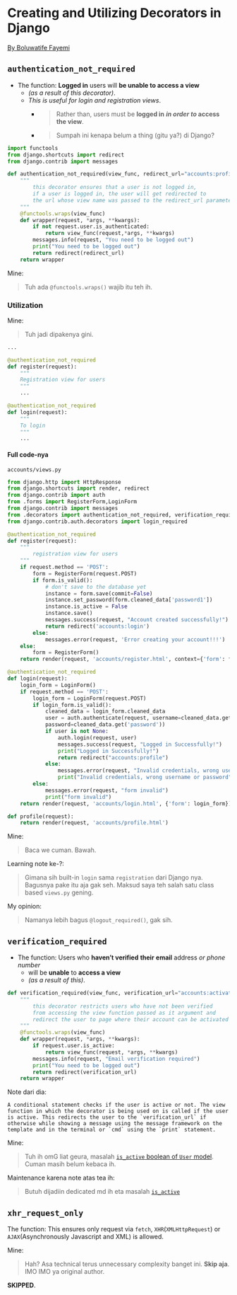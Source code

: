 # Creating and Utilizing Decorators in Django

[By Boluwatife Fayemi](https://www.section.io/engineering-education/custom-decorators-in-django/)

## `authentication_not_required`

- The function: **Logged in** users will **be unable to access a view**
  - _(as a result of this decorator)_.
  - _This is useful for login and registration views_.
    - > Rather than, users must be **logged in** **_in order to_ access the view**.
    - > Sumpah ini kenapa belum a thing (gitu ya?) di Django?

```python
import functools
from django.shortcuts import redirect
from django.contrib import messages

def authentication_not_required(view_func, redirect_url="accounts:profile"):
    """
        this decorator ensures that a user is not logged in,
        if a user is logged in, the user will get redirected to
        the url whose view name was passed to the redirect_url parameter
    """
    @functools.wraps(view_func)
    def wrapper(request, *args, **kwargs):
        if not request.user.is_authenticated:
            return view_func(request,*args, **kwargs)
        messages.info(request, "You need to be logged out")
        print("You need to be logged out")
        return redirect(redirect_url)
    return wrapper
```

Mine:
> Tuh ada `@functools.wraps()` wajib itu teh ih.

### Utilization

Mine:
> Tuh jadi dipakenya gini.

```python
...

@authentication_not_required
def register(request):
    """
    Registration view for users
    """
    ...

@authentication_not_required
def login(request):
    """
    To login
    """
    ...

```

#### Full code-nya

`accounts/views.py`

```python
from django.http import HttpResponse
from django.shortcuts import render, redirect
from django.contrib import auth
from .forms import RegisterForm,LoginForm
from django.contrib import messages
from .decorators import authentication_not_required, verification_required
from django.contrib.auth.decorators import login_required

@authentication_not_required
def register(request):
    """
        registration view for users
    """
    if request.method == 'POST':
        form = RegisterForm(request.POST)
        if form.is_valid():
            # don't save to the database yet
            instance = form.save(commit=False)
            instance.set_password(form.cleaned_data['password1'])
            instance.is_active = False
            instance.save()
            messages.success(request, "Account created successfully!")
            return redirect('accounts:login')
        else:
            messages.error(request, 'Error creating your account!!!')
    else:
        form = RegisterForm()
    return render(request, 'accounts/register.html', context={'form': form})

@authentication_not_required
def login(request):
    login_form = LoginForm()
    if request.method == 'POST':
        login_form = LoginForm(request.POST)
        if login_form.is_valid():
            cleaned_data = login_form.cleaned_data
            user = auth.authenticate(request, username=cleaned_data.get('username'),
            password=cleaned_data.get('password'))
            if user is not None:
                auth.login(request, user)
                messages.success(request, "Logged in Successfully!")
                print("Logged in Successfully!")
                return redirect("accounts:profile")
            else:
                messages.error(request, "Invalid credentials, wrong username or password")
                print("Invalid credentials, wrong username or password")
        else:
            messages.error(request, "form invalid")
            print("form invalid")
    return render(request, 'accounts/login.html', {'form': login_form})

def profile(request):
    return render(request, 'accounts/profile.html')
```

Mine:
> Baca we cuman. Bawah.

Learning note ke-?:
> Gimana sih built-in `login` sama `registration` dari Django nya. Bagusnya pake itu aja gak seh. Maksud saya teh salah satu class based `views.py` gening.

My opinion:
> Namanya lebih bagus `@logout_required()`, gak sih.

## `verification_required`

- The function: Users who **haven’t verified** **their** **email** address _or phone number_
  - will be **unable** to **access a view**
  - _(as a result of this)_.

```python
def verification_required(view_func, verification_url="accounts:activate_email"):
    """
        this decorator restricts users who have not been verified
        from accessing the view function passed as it argument and
        redirect the user to page where their account can be activated
    """
    @functools.wraps(view_func)
    def wrapper(request, *args, **kwargs):
        if request.user.is_active:
            return view_func(request, *args, **kwargs)
        messages.info(request, "Email verification required")
        print("You need to be logged out")
        return redirect(verification_url)
    return wrapper
```

Note dari dia:

```{note}
A conditional statement checks if the user is active or not. The view function in which the decorator is being used on is called if the user is active. This redirects the user to the `verification_url` if otherwise while showing a message using the message framework on the template and in the terminal or `cmd` using the `print` statement.
```

Mine:
> Tuh ih omG liat geura, masalah [`is_active` boolean of `User` model](https://docs.djangoproject.com/en/4.2/ref/contrib/auth/#django.contrib.auth.models.User.is_active). Cuman masih belum kebaca ih.

Maintenance karena note atas tea ih:
> Butuh dijadiin dedicated md ih eta masalah [`is_active`](...)

## `xhr_request_only`

The function: This ensures only request via `fetch`, `XHR`(`XMLHttpRequest`) or `AJAX`(Asynchronously Javascript and XML) is allowed.

Mine:
> Hah? Asa technical terus unnecessary complexity banget ini. **Skip aja**. IMO IMO ya original author.

**SKIPPED**.
